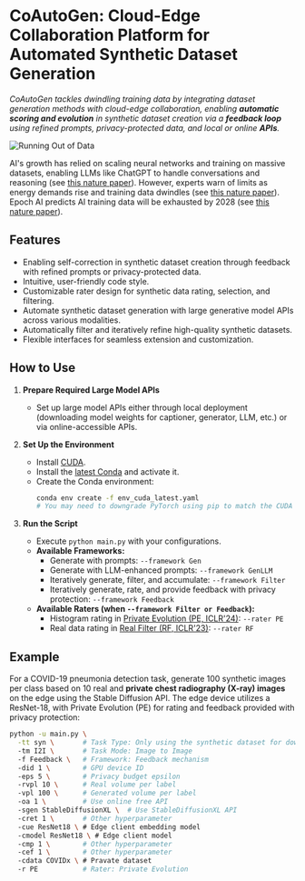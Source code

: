 # CoAutoGen: Cloud-Edge Collaboration Platform for Automated Synthetic Dataset Generation

*CoAutoGen tackles dwindling training data by integrating dataset generation methods with cloud-edge collaboration, enabling **automatic scoring and evolution** in synthetic dataset creation via a **feedback loop** using refined prompts, privacy-protected data, and local or online **APIs**.*

![Running Out of Data](https://media.nature.com/lw767/magazine-assets/d41586-024-03990-2/d41586-024-03990-2_50306276.jpg?as=webp)


AI's growth has relied on scaling neural networks and training on massive datasets, enabling LLMs like ChatGPT to handle conversations and reasoning (see [this nature paper](https://www.nature.com/articles/d41586-023-00641-w)). However, experts warn of limits as energy demands rise and training data dwindles (see [this nature paper](https://www.nature.com/articles/d41586-024-03408-z)). Epoch AI predicts AI training data will be exhausted by 2028 (see [this nature paper](https://www.nature.com/articles/d41586-024-01760-8)).

## Features  

- Enabling self-correction in synthetic dataset creation through feedback with refined prompts or privacy-protected data.
- Intuitive, user-friendly code style.  
- Customizable rater design for synthetic data rating, selection, and filtering.  
- Automate synthetic dataset generation with large generative model APIs across various modalities.  
- Automatically filter and iteratively refine high-quality synthetic datasets.  
- Flexible interfaces for seamless extension and customization.  

## How to Use  

1. **Prepare Required Large Model APIs**  
   - Set up large model APIs either through local deployment (downloading model weights for captioner, generator, LLM, etc.) or via online-accessible APIs.  

2. **Set Up the Environment**  
   - Install [CUDA](https://docs.nvidia.com/cuda/cuda-toolkit-release-notes/index.html).  
   - Install the [latest Conda](https://repo.anaconda.com/miniconda/Miniconda3-latest-Linux-x86_64.sh) and activate it.  
   - Create the Conda environment:  
     ```bash  
     conda env create -f env_cuda_latest.yaml  
     # You may need to downgrade PyTorch using pip to match the CUDA version  
     ```  

3. **Run the Script**  
   - Execute `python main.py` with your configurations.  
   - **Available Frameworks:**  
     - Generate with prompts: `--framework Gen`  
     - Generate with LLM-enhanced prompts: `--framework GenLLM`  
     - Iteratively generate, filter, and accumulate: `--framework Filter`  
     - Iteratively generate, rate, and provide feedback with privacy protection: `--framework Feedback`  
   - **Available Raters (when `--framework Filter or Feedback`):**  
     - Histogram rating in [Private Evolution (PE, ICLR'24)](https://openreview.net/forum?id=YEhQs8POIo): `--rater PE`  
     - Real data rating in [Real Filter (RF, ICLR'23)](https://openreview.net/forum?id=nUmCcZ5RKF): `--rater RF`  

## Example

For a COVID-19 pneumonia detection task, generate 100 synthetic images per class based on 10 real and **private chest radiography (X-ray) images** on the edge using the Stable Diffusion API. The edge device utilizes a ResNet-18, with Private Evolution (PE) for rating and feedback provided with privacy protection:
```bash  
python -u main.py \
  -tt syn \       # Task Type: Only using the synthetic dataset for downstream task
  -tm I2I \       # Task Mode: Image to Image
  -f Feedback \   # Framework: Feedback mechanism
  -did 1 \        # GPU device ID
  -eps 5 \        # Privacy budget epsilon
  -rvpl 10 \      # Real volume per label
  -vpl 100 \      # Generated volume per label
  -oa 1 \         # Use online free API
  -sgen StableDiffusionXL \  # Use StableDiffusionXL API
  -cret 1 \       # Other hyperparameter
  -cue ResNet18 \ # Edge client embedding model
  -cmodel ResNet18 \ # Edge client model
  -cmp 1 \        # Other hyperparameter
  -cef 1 \        # Other hyperparameter
  -cdata COVIDx \ # Pravate dataset
  -r PE           # Rater: Private Evolution
```  